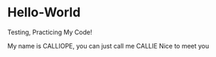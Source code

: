 # Hello-World
Testing, Practicing My Code!

My name is CALLIOPE, you can just call me CALLIE
Nice to meet you
